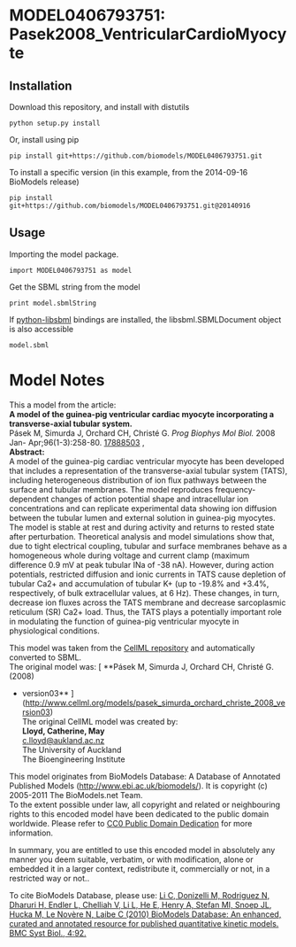 # MODEL0406793751: Pasek2008_VentricularCardioMyocyte

## Installation

Download this repository, and install with distutils

`python setup.py install`

Or, install using pip

`pip install git+https://github.com/biomodels/MODEL0406793751.git`

To install a specific version (in this example, from the 2014-09-16 BioModels release)

`pip install git+https://github.com/biomodels/MODEL0406793751.git@20140916`

## Usage

Importing the model package.

`import MODEL0406793751 as model`

Get the SBML string from the model

`print model.sbmlString`

If [python-libsbml](https://pypi.python.org/pypi/python-libsbml) bindings are
installed, the libsbml.SBMLDocument object is also accessible

`model.sbml`


# Model Notes


This a model from the article:  
**A model of the guinea-pig ventricular cardiac myocyte incorporating a transverse-axial tubular system.**   
Pásek M, Simurda J, Orchard CH, Christé G. _Prog Biophys Mol Biol._ 2008 Jan-
Apr;96(1-3):258-80. [17888503](http://www.ncbi.nlm.nih.gov/pubmed/17888503) ,  
**Abstract:**   
A model of the guinea-pig cardiac ventricular myocyte has been developed that
includes a representation of the transverse-axial tubular system (TATS),
including heterogeneous distribution of ion flux pathways between the surface
and tubular membranes. The model reproduces frequency-dependent changes of
action potential shape and intracellular ion concentrations and can replicate
experimental data showing ion diffusion between the tubular lumen and external
solution in guinea-pig myocytes. The model is stable at rest and during
activity and returns to rested state after perturbation. Theoretical analysis
and model simulations show that, due to tight electrical coupling, tubular and
surface membranes behave as a homogeneous whole during voltage and current
clamp (maximum difference 0.9 mV at peak tubular INa of -38 nA). However,
during action potentials, restricted diffusion and ionic currents in TATS
cause depletion of tubular Ca2+ and accumulation of tubular K+ (up to -19.8%
and +3.4%, respectively, of bulk extracellular values, at 6 Hz). These
changes, in turn, decrease ion fluxes across the TATS membrane and decrease
sarcoplasmic reticulum (SR) Ca2+ load. Thus, the TATS plays a potentially
important role in modulating the function of guinea-pig ventricular myocyte in
physiological conditions.

This model was taken from the [CellML
repository](http://www.cellml.org/models) and automatically converted to SBML.  
The original model was: [ **Pásek M, Simurda J, Orchard CH, Christé G. (2008)
- version03**
](http://www.cellml.org/models/pasek_simurda_orchard_christe_2008_version03)  
The original CellML model was created by:  
**Lloyd, Catherine, May**   
c.lloyd@aukland.ac.nz  
The University of Auckland  
The Bioengineering Institute  

This model originates from BioModels Database: A Database of Annotated
Published Models (http://www.ebi.ac.uk/biomodels/). It is copyright (c)
2005-2011 The BioModels.net Team.  
To the extent possible under law, all copyright and related or neighbouring
rights to this encoded model have been dedicated to the public domain
worldwide. Please refer to [CC0 Public Domain
Dedication](http://creativecommons.org/publicdomain/zero/1.0/) for more
information.

In summary, you are entitled to use this encoded model in absolutely any
manner you deem suitable, verbatim, or with modification, alone or embedded it
in a larger context, redistribute it, commercially or not, in a restricted way
or not..  
  
To cite BioModels Database, please use: [Li C, Donizelli M, Rodriguez N,
Dharuri H, Endler L, Chelliah V, Li L, He E, Henry A, Stefan MI, Snoep JL,
Hucka M, Le Novère N, Laibe C (2010) BioModels Database: An enhanced, curated
and annotated resource for published quantitative kinetic models. BMC Syst
Biol., 4:92.](http://www.ncbi.nlm.nih.gov/pubmed/20587024)


